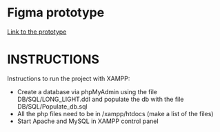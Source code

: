 # Figma prototype
[Link to the prototype](https://www.figma.com/proto/NNrDhgBtSsvLcOg7pLURbk/LongLight?type=design&node-id=2-4&t=s4vAbqn3Y8op7dXE-1&scaling=scale-down&page-id=0%3A1&starting-point-node-id=2%3A4)
# INSTRUCTIONS
Instructions to run the project with XAMPP:
- Create a database via phpMyAdmin using the file DB/SQL/LONG_LIGHT.ddl and populate the db with the file DB/SQL/Populate_db.sql
- All the php files need to be in /xampp/htdocs (make a list of the files)
- Start Apache and MySQL in XAMPP control panel